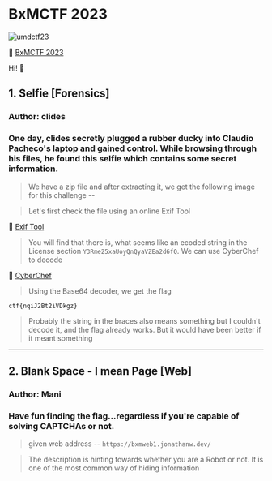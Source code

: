 # BxMCTF 2023

![umdctf23](https://user-images.githubusercontent.com/47838688/235943802-9e825b9b-98e0-4ae1-8168-884e58e6fa40.png)

:mushroom: [BxMCTF 2023](https://ctfmgci.jonathanw.dev/contest/bxmctf2023) 

Hi! :wave:

## 1. Selfie [Forensics]

### Author: clides
### One day, clides secretly plugged a rubber ducky into Claudio Pacheco's laptop and gained control. While browsing through his files, he found this selfie which contains some secret information.

>We have a zip file and after extracting it, we get the following image for this challenge --



>Let's first check the file using an online Exif Tool

:mushroom: [Exif Tool](https://exif.tools/)

>You will find that there is, what seems like an ecoded string in the License section ```Y3Rme25xaUoyQnQyaVZEa2d6fQ```. We can use CyberChef to decode

:mushroom: [CyberChef](https://gchq.github.io/CyberChef/)

>Using the Base64 decoder, we get the flag

```ctf{nqiJ2Bt2iVDkgz}```

>Probably the string in the braces also means something but I couldn't decode it, and the flag already works. But it would have been better if it meant something
 
 ---
 
 ## 2. Blank Space - I mean Page [Web]
 ### Author: Mani
 ### Have fun finding the flag…regardless if you're capable of solving CAPTCHAs or not.

>given web address --  ```https://bxmweb1.jonathanw.dev/```

>The description is hinting towards whether you are a Robot or not. It is one of the most common way of hiding information 


 
